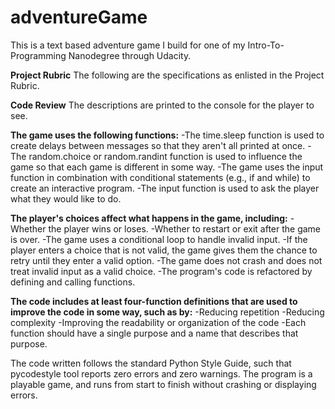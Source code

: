 # adventureGame
This is a text based adventure game I build for one of my Intro-To-Programming Nanodegree through Udacity.

**Project Rubric**
The following are the specifications as enlisted in the Project Rubric.

**Code Review**
The descriptions are printed to the console for the player to see.

**The game uses the following functions:**
-The time.sleep function is used to create delays between messages so that they aren't all printed at once.
-The random.choice or random.randint function is used to influence the game so that each game is different in some way.
-The game uses the input function in combination with conditional statements (e.g., if and while) to create an interactive program.
-The input function is used to ask the player what they would like to do.

**The player's choices affect what happens in the game, including:**
-Whether the player wins or loses.
-Whether to restart or exit after the game is over.
-The game uses a conditional loop to handle invalid input. 
-If the player enters a choice that is not valid, the game gives them the chance to retry until they enter a valid option. 
-The game does not crash and does not treat invalid input as a valid choice.
-The program's code is refactored by defining and calling functions. 

**The code includes at least four-function definitions that are used to improve the code in some way, such as by:**
-Reducing repetition
-Reducing complexity
-Improving the readability or organization of the code
-Each function should have a single purpose and a name that describes that purpose.

The code written follows the standard Python Style Guide, such that pycodestyle tool reports zero errors and zero warnings.
The program is a playable game, and runs from start to finish without crashing or displaying errors.
